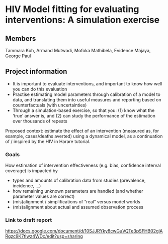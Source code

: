 # HIV Model fitting for evaluating interventions: A simulation exercise 

## Members
Tammara Koh, Armand Mutwadi, Mofoka Mathibela, Evidence Majaya, George Paul

## Project information
- It is important to evaluate interventions, and important to know how well you can do this evaluation
- Practise estimating model parameters through calibration of a model to data, and translating them into useful measures and reporting based on counterfactuals (with uncertainties)
- Through a simulation-based exercise, so that you: (1) know what the ‘true’ answer is, and (2) can study the performance of the estimation over thousands of repeats

Proposed context: estimate the effect of an intervention (measured as, for example, cases/deaths averted) using a dynamical model, as a continuation of / inspired by the HIV in Harare tutorial.

### Goals
How estimation of intervention effectiveness (e.g. bias, confidence interval coverage) is impacted by 
- types and amounts of calibration data from studies (prevalence, incidence, …) 
- how remaining unknown parameters are handled (and whether parameter values are correct)
- (mis)alignment / simplifications of “real” versus model worlds
- (mis)alignment about actual and assumed observation process

### Link to draft report
 https://docs.google.com/document/d/10SJJRYky8cwGuVQTe3pSFHB02glARgzc9K7tlwz4WDc/edit?usp=sharing
 
 
 